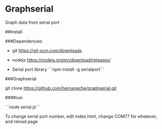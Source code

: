 # Graphserial
Graph data from serial port

##Install

###Dependencies

* git https://git-scm.com/downloads

* nodejs https://nodejs.org/en/download/releases/

* Serial port library 
  ´´´npm install -g serialport´´´

###Graphserial

git clone https://github.com/hernaneche/graphserial.git

####run

´´´node serial.js´´´

To change serial port number, edit index.html, change COM77 for whatever, and reload page
